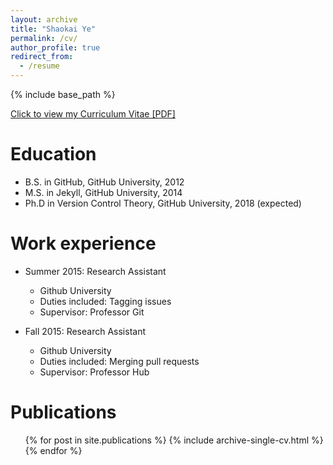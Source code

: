 ```yaml
---
layout: archive
title: "Shaokai Ye"
permalink: /cv/
author_profile: true
redirect_from:
  - /resume
---
```


{% include base_path %}

[Click to view my Curriculum Vitae [PDF]](https://yeshaokai.github.io/files/cv_shaokaiye.pdf)

Education
======
* B.S. in GitHub, GitHub University, 2012
* M.S. in Jekyll, GitHub University, 2014
* Ph.D in Version Control Theory, GitHub University, 2018 (expected)

Work experience
======
* Summer 2015: Research Assistant
  * Github University
  * Duties included: Tagging issues
  * Supervisor: Professor Git

* Fall 2015: Research Assistant
  * Github University
  * Duties included: Merging pull requests
  * Supervisor: Professor Hub
  


Publications
======
  <ul>{% for post in site.publications %}
    {% include archive-single-cv.html %}
  {% endfor %}</ul>
  

  
